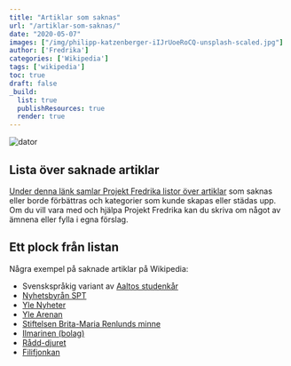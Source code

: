 ```yaml
---
title: "Artiklar som saknas"
url: "/artiklar-som-saknas/"
date: "2020-05-07"
images: ["/img/philipp-katzenberger-iIJrUoeRoCQ-unsplash-scaled.jpg"]
author: ['Fredrika']
categories: ['Wikipedia']
tags: ['wikipedia']
toc: true
draft: false
_build:
  list: true
  publishResources: true
  render: true
---
```


![dator](/img/philipp-katzenberger-iIJrUoeRoCQ-unsplash-scaled.jpg)


## Lista över saknade artiklar

[Under denna länk samlar Projekt Fredrika listor över artiklar](https://sv.wikipedia.org/wiki/Wikipedia:Projekt_Fredrika/Artiklar_som_saknas_eller_borde_f%C3%B6rb%C3%A4ttras) som saknas eller borde förbättras och kategorier som kunde skapas eller städas upp. Om du vill vara med och hjälpa Projekt Fredrika kan du skriva om något av ämnena eller fylla i egna förslag.

## Ett plock från listan
Några exempel på saknade artiklar på Wikipedia:

*   Svenskspråkig variant av [Aaltos studenkår](https://fi.wikipedia.org/wiki/Aalto-yliopiston_ylioppilaskunta)
*   [Nyhetsbyrån SPT](https://sv.wikipedia.org/w/index.php?title=Nyhetsbyr%C3%A5n_SPT&action=edit&redlink=1)
*   [Yle Nyheter](https://sv.wikipedia.org/w/index.php?title=Yle_Nyheter&action=edit&redlink=1)
*   [Yle Arenan](https://sv.wikipedia.org/wiki/Yle_Arenan)
*   [Stiftelsen Brita-Maria Renlunds minne](https://sv.wikipedia.org/w/index.php?title=Stiftelsen_Brita-Maria_Renlunds_minne&action=edit&redlink=1)
*   [Ilmarinen (bolag)](https://sv.wikipedia.org/w/index.php?title=Ilmarinen_(bolag)&action=edit&redlink=1)
*   [Rådd-djuret](https://sv.wikipedia.org/wiki/R%C3%A5dd-djuret)
*   [Filifjonkan](https://sv.wikipedia.org/wiki/Filifjonkan)
